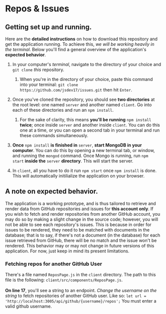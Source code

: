 # Repos & Issues

## Getting set up and running.
Here are the __detailed instructions__ on how to download this 
repository and get the application running. To achieve this, _we will be working heavily in the terminal_. Below you'll find a general overview of the application's __expected behavior__.

1. In your computer's _terminal_, navigate to the directory of your choice and `git clone` _this_ repository.
    1. When you're in the directory of your choice, paste this command into your terminal: `git clone https://github.com/jsdev17/issues.git` then hit `Enter`.

1. Once you've cloned the repository, you should see __two directories__ at the root level: one named `server` and another named `client`. Go into each of these directories and run an `npm install`.
    1. For the sake of clarity, this means __you'll be running__ `npm install` __twice__; once inside `server` and another inside `client`. You can do this one at a time, or you can open a second tab in your terminal and run these commands simultaneously.

1. __Once__ `npm install` __is finished in__ `server`, __start MongoDB in your computer__. You can do this by opening a new terminal tab, or window, and running the `mongod` command. Once Mongo is running, run `npm start` __inside the__ `server` __directory__. This will start the server.
1. In `client`, all you have to do it run `npm start` once `npm install` is done. This will automatically initilialize the application on your browser.

## A note on expected behavior.
The application is a working prototype, and is thus tailored to retrieve and render data from GitHub repositories and issues for __this account only__. If you wish to fetch and render repositories from another GitHub account, you may do so by making a
slight change in the source code; however, you will not be able to see each repository's issues. This is because in order for issues to be rendered, they need to be matched with documents in the database; that is to say, if there's not a document (in the database) for each issue retrieved from GitHub, there will be no match and the issue won't be rendered. This behavior may or may not change in future versions of this application. For now, just keep in mind its present limitations.

### Fetching repos for another GitHub User
There's a file named `ReposPage.js` in the `client` directory. The path to this file is the following: `client/src/components/ReposPage.js`. <br /><br />
__On line 17__, you'll see a string to an endpoint. _Change the username on the string_ to fetch repositories of another GitHub user. Like so:
```let url = 'http://localhost:3005/api/github/{username}/repos';```
You must enter a valid github username.